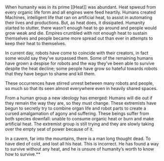 When humanity was in its prime [[Heat]] was abundant. Heat spweud from every organic life form and all engines were feed heartily. Humans created Machines, intelligent life that ran on artificial heat, to assist in automating their lives and productions. But, as heat does, it dissipated. Humanity started to stutter, there wasn’t enough heat to go around and people would grow weak and die. Empires crumbled with not enough heat to sustain themselves and people became more spread out than ever in attempts to keep their heat to themselves. 

In current day, robots have come to coincide with their creators, in fact some would say they’ve surpassed them. Some of the remaining humans have grown a despise for robots and the way they’ve been able to survive despite the heat decline; some people have grow so hateful towards robots that they have begun to shame and kill them. 

These occurrences have stirred unrest between many robots and people, so much so that its seen almost everywhere even in heavily shared spaces. 

  

From a human group a new ideology has emerged: Humans will die out if they remain the way they are, so they must change. These extremists have begun to secretly try to combine organ life and robot parts to create a cursed amalgamation of agony and suffering. These beings suffer from both species downfall: unable to consume organic heat or burn and make artificial heat. The extremist group is still trying and they are slowly taking over the empty seat of power because of it.

  

In a cavern, far into the mountains, there is a man long thought dead. To have died of cold, and lost all his heat. This is incorrect. He has found a way to survive without any heat, and he is unsure of humanity’s worth to know how to survive.**